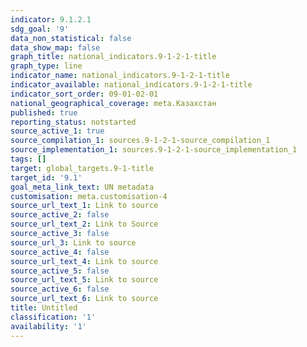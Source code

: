 ```yaml
---
indicator: 9.1.2.1
sdg_goal: '9'
data_non_statistical: false
data_show_map: false
graph_title: national_indicators.9-1-2-1-title
graph_type: line
indicator_name: national_indicators.9-1-2-1-title
indicator_available: national_indicators.9-1-2-1-title
indicator_sort_order: 09-01-02-01
national_geographical_coverage: meta.Казахстан
published: true
reporting_status: notstarted
source_active_1: true
source_compilation_1: sources.9-1-2-1-source_compilation_1
source_implementation_1: sources.9-1-2-1-source_implementation_1
tags: []
target: global_targets.9-1-title
target_id: '9.1'
goal_meta_link_text: UN metadata
customisation: meta.customisation-4
source_url_text_1: Link to source
source_active_2: false
source_url_text_2: Link to Source
source_active_3: false
source_url_3: Link to source
source_active_4: false
source_url_text_4: Link to source
source_active_5: false
source_url_text_5: Link to source
source_active_6: false
source_url_text_6: Link to source
title: Untitled
classification: '1'
availability: '1'
---
```


